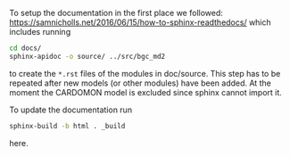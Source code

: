 To setup the documentation in the first place we followed: https://samnicholls.net/2016/06/15/how-to-sphinx-readthedocs/
which includes running 
```bash
cd docs/
sphinx-apidoc -o source/ ../src/bgc_md2
```
to create the ```*.rst``` files of the modules in doc/source.
This step has to be repeated after new models (or other modules) have been added.
At the moment the CARDOMON model is excluded since sphinx cannot import it.


To update the documentation run 
```bash
sphinx-build -b html . _build
```
here.
